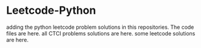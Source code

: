 # Leetcode-Python
adding the python leetcode problem solutions in this repositories. 
The code files are here.
all CTCI problems solutions are here.
some leetcode solutions are here.










































































































































































































































































































































































































































































































